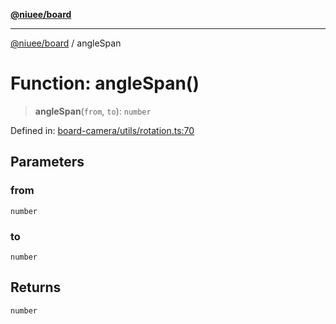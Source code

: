 [**@niuee/board**](../README.md)

***

[@niuee/board](../globals.md) / angleSpan

# Function: angleSpan()

> **angleSpan**(`from`, `to`): `number`

Defined in: [board-camera/utils/rotation.ts:70](https://github.com/niuee/board/blob/d74620e4e63da3004adfc7105b7f1136fce9577c/src/board-camera/utils/rotation.ts#L70)

## Parameters

### from

`number`

### to

`number`

## Returns

`number`
